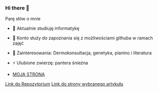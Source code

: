 ### Hi there 👋


Parę słów o mnie

- 🔭 Aktualnie studiuję informatykę
- 🌱 Konto służy do zapoznania się z możliwościami githuba w ramach zajęć
- 💬 Zainteresowania: Dermokonsultacja, genetyka, pianino i literatura
- ⚡ Ulubione zwierzę: pantera śnieżna

- [MOJA STRONA](https://irvinnee.github.io/)

[Link do Repozytorium](https://github.com/Irvinnee/music-artist-classification-crnn)
[Link do strony wybranego artykułu](https://paperswithcode.com/paper/music-artist-classification-with)
